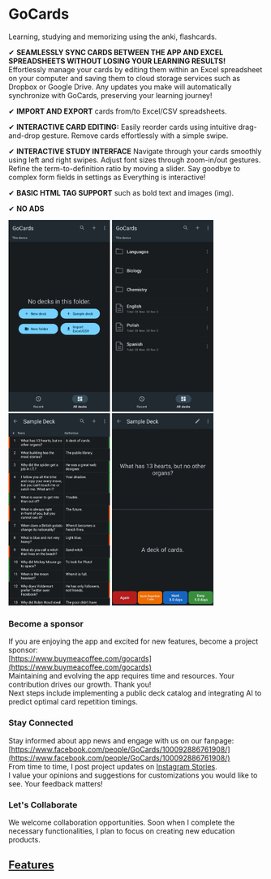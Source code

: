 <!--suppress CheckImageSize -->
# GoCards

Learning, studying and memorizing using the anki, flashcards.

✔ <b>SEAMLESSLY SYNC CARDS BETWEEN THE APP AND EXCEL SPREADSHEETS WITHOUT LOSING YOUR LEARNING RESULTS!</b>
Effortlessly manage your cards by editing them within an Excel spreadsheet on your computer and saving them to cloud storage services such as Dropbox or Google Drive.
Any updates you make will automatically synchronize with GoCards, preserving your learning journey!

✔ <b>IMPORT AND EXPORT</b> cards from/to Excel/CSV spreadsheets.

✔ <b>INTERACTIVE CARD EDITING:</b> Easily reorder cards using intuitive drag-and-drop gesture. 
Remove cards effortlessly with a simple swipe.

✔ <b>INTERACTIVE STUDY INTERFACE</b>
Navigate through your cards smoothly using left and right swipes. 
Adjust font sizes through zoom-in/out gestures. 
Refine the term-to-definition ratio by moving a slider. 
Say goodbye to complex form fields in settings as Everything is interactive!

✔ <b>BASIC HTML TAG SUPPORT</b> such as bold text and images (img).

✔ <b>NO ADS</b>

<p>
<img src="docs/img/NoDecksFragment_Dark.png" width="200" alt="NoDecksFragment"/>
<img src="docs/img/ListDecksFragment_Dark.png" width="200" alt="ListDecksFragment"/>
<img src="docs/img/ListCardsActivity_Dark.png" width="200" alt="ListCardsActivity"/>
<img src="docs/img/StudyCardActivity_Dark.png" width="200" alt="StudyCardActivity"/>
</p>

### Become a sponsor
If you are enjoying the app and excited for new features, become a project sponsor: \
[https://www.buymeacoffee.com/gocards](https://www.buymeacoffee.com/gocards) \
Maintaining and evolving the app requires time and resources. Your contribution drives our growth. Thank you! \
Next steps include implementing a public deck catalog and integrating AI to predict optimal card repetition timings.

### Stay Connected
Stay informed about app news and engage with us on our fanpage: \
[https://www.facebook.com/people/GoCards/100092886761908/](https://www.facebook.com/people/GoCards/100092886761908/) \
From time to time, I post project updates on [Instagram Stories](https://www.instagram.com/stories/highlights/17955635591563741/). \
I value your opinions and suggestions for customizations you would like to see. Your feedback matters!

### Let's Collaborate
We welcome collaboration opportunities. Soon when I complete the necessary functionalities, I plan to focus on creating new education products.

## [Features](docs/features.md)
